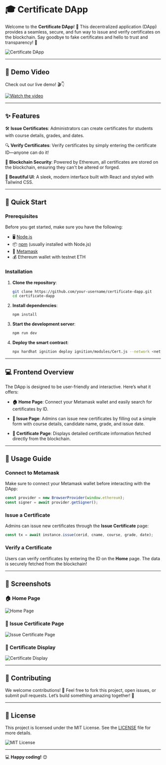 # 🎓 Certificate DApp

Welcome to the **Certificate DApp**! 🌟 This decentralized application (DApp) provides a seamless, secure, and fun way to issue and verify certificates on the blockchain. Say goodbye to fake certificates and hello to trust and transparency! 🚀

![Certificate DApp](https://github.com/your-username/certificate-dapp/blob/main/assets/Dapp.png)

---

## 🎥 Demo Video

Check out our live demo! 🎬👇

[![Watch the video](https://github.com/Neethu-Muthu/Certificate-DApp/blob/main/UI/src/assets/images/Untitled%20design.png)](https://github.com/Neethu-Muthu/Certificate-DApp/blob/main/UI/src/assets/images/certiVid-7201959.webm)

---

## ✨ Features

🛠 **Issue Certificates**: Administrators can create certificates for students with course details, grades, and dates.

🔍 **Verify Certificates**: Verify certificates by simply entering the certificate ID—anyone can do it!

🔐 **Blockchain Security**: Powered by Ethereum, all certificates are stored on the blockchain, ensuring they can't be altered or forged.

🎨 **Beautiful UI**: A sleek, modern interface built with React and styled with Tailwind CSS.

---

## 🚀 Quick Start

### Prerequisites

Before you get started, make sure you have the following:

- 🖥 [Node.js](https://nodejs.org/)
- 📦 [npm](https://www.npmjs.com/) (usually installed with Node.js)
- 🔐 [Metamask](https://metamask.io/)
- 💰 Ethereum wallet with testnet ETH

### Installation

1. **Clone the repository**:

   ```bash
   git clone https://github.com/your-username/certificate-dapp.git
   cd certificate-dapp

2. **Install dependencies**:

   ```bash
   npm install
   ```

3. **Start the development server**:

   ```bash
   npm run dev
   ```

4. **Deploy the smart contract**:

   ```bash
   npx hardhat ignition deploy ignition/modules/Cert.js --network <network-name>
   ```

---

## 💻 Frontend Overview

The DApp is designed to be user-friendly and interactive. Here’s what it offers:

- **🏠 Home Page**: Connect your Metamask wallet and easily search for certificates by ID.
  
- **📝 Issue Page**: Admins can issue new certificates by filling out a simple form with course details, candidate name, grade, and issue date.
  
- **📜 Certificate Page**: Displays detailed certificate information fetched directly from the blockchain.

---

## 🎯 Usage Guide

### Connect to Metamask

Make sure to connect your Metamask wallet before interacting with the DApp:

```javascript
const provider = new BrowserProvider(window.ethereum);
const signer = await provider.getSigner();
```

### Issue a Certificate

Admins can issue new certificates through the **Issue Certificate** page:

```javascript
const tx = await instance.issue(cerid, cname, course, grade, date);
```

### Verify a Certificate

Users can verify certificates by entering the ID on the **Home** page. The data is securely fetched from the blockchain!

---

## 🎨 Screenshots

### 🏠 Home Page
![Home Page](https://github.com/Neethu-Muthu/Certificate-DApp/blob/main/UI/src/assets/images/home.png)

### 📝 Issue Certificate Page
![Issue Certificate Page](https://github.com/Neethu-Muthu/Certificate-DApp/blob/main/UI/src/assets/images/issueCert.png)

### 📜 Certificate Display
![Certificate Display](https://github.com/Neethu-Muthu/Certificate-DApp/blob/main/UI/src/assets/images/view.png)

---

## 🤝 Contributing

We welcome contributions! 🙌 Feel free to fork this project, open issues, or submit pull requests. Let’s build something amazing together! 🚀

---

## 📝 License

This project is licensed under the MIT License. See the [LICENSE](LICENSE) file for more details.

![MIT License](https://img.shields.io/badge/License-MIT-blue.svg)

---

💻 **Happy coding!** 😊
